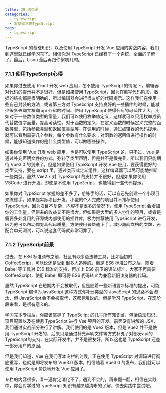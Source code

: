 ```yaml
---
title: 39 结束语
categories:
  - typescript 
  - 零基础学透TypeScript
tags: 
  - typescript
---
```


TypeScript 的基础知识，以及使用 TypeScript 开发 Vue 应用的实战内容，我们到这里就已经学习完了。相信你对 TypeScript 已经有了一个系统、全面的了解了。最后，Lison 最后再跟你絮叨几句。

### 7.1.1 使用TypeScript心得

如果你过去使用 React 开发 web 应用，在不使用 TypeScript 的情况下，编辑器对代码的提示并不是很好，但是如果使用 TypeScript，因为在编写代码阶段，数据的结构都是很明确的，所以编辑器会进行很友好的代码提示。这样我们在使用一些自己封装的方法，或者第三方对 TypeScript 支持良好的一些插件的时候，能减少很多去翻文档翻 api 介绍的时间。使用 TypeScript 使得代码的可读性大大，比如对于一些数值类型的常量，我们可以使用枚举值定义，这样就可以只用枚举成员代替数值字面量，提高可读性。对于函数的定义，在定义函数的时候定义完整的函数类型，包括参数类型和返回值类型等，在调用的时候，通过编辑器的代码提示，就可以看到需要几个参数，每个参数有什么要求；对函数的返回值进行操作的时候，能够知道操作的是什么类型值，可以做哪些操作。

如果你使用 Vue 开发 web 应用，也是可以使用 TypeScript 的，只不过，vue 是通过补充声明文件的方式，弥补了类型声明，但是并不是很完善，所以我们只能期待 Vue3.0 的到来了。但是如果使用 TypeScript 开发 Vue 应用，要获得更好的类型支持，要在 script 里，通过类形式定义组件，这样编译器可以尽可能地推断一些类型。虽然 Vue2.x 对 TypeScript 的支持并不很好，但是如果你使用VSCode
进行开发，即使是不使用 TypeScript，也能得到一些代码提示。

如果你对 TypeScript 掌握的差不多了，想练手的话，可以自己先创建一个小项目来练练手。如果是实际项目开发，小型的个人完成的项目并不推荐使用 TypeScript，因为项目不复杂，内容不是很多的情况下，使用 TypeScript 会增加你的工作量，但带来的收益又不是很大。但如果是大型的多人协作的项目，或者是需要多处复用的开源或内部使用的插件库，极力推荐使用 TypeScript 进行开发，因为他可以帮助你提高代码质量，方便使用者快速上手，减少翻阅文档的次数，再配合单元测试，可以说这套代码就非常可靠了。

### 7.1.2 TypeScript前景

过去，在 ES6 标准颁布之前，社区有众多语法糖工具，比如当初的 CoffeeScript，可以说还是受到很多人追捧的。但是 ES6 标准公布之后，随着 Babel 等工具对 ES6 标准的支持，再加上 ES6 前卫的语法标准，大家不再需要 CoffeeScript，使用 Babel 即可将 ES6 代码转义为兼容新旧浏览器的代码。

虽然 TypeScript 在短期内不会被取代，但是随着一些新语言新标准的提出，可能 TypeScript 编译为JavaScript 这种方式弥补弱类型的 JavaScript 的思路不会淘汰，但 JavaScript 会不会被取代，这都是难说的。但是学习 TypeScript，在现阶段来看，是很有意义的。

学习完本专栏后，你应该掌握了 TypeScript 的几乎所有知识点，包括语法知识、项目配置以及在使用 TypeScript 进行 Vue 项目的开发。前面没有讲解的 JSX，我们通过实战部分进行了讲解。我们使用的是
Vue2 版本，但是 Vue2 并不是使用 TypeScript 开发的，后来只是通过补充声明文件等方式补充了对部分api的TypeScript的支持。在实际开发中，并不是很友好，所以这也是 TypeScript 还差一部分用户的原因。

但是我们知道，Vue 在我们写本专栏的时候，正在使用 TypeScript 对源码进行彻底重写，也就是即将发布的 Vue3.0 版本。相信随着 Vue3.0 的发布，我们就可以使用 TypeScript 愉快地开发 Vue 应用了。

专栏的内容很多，看一遍肯定消化不了，遇到不会的，再来翻一翻，相信在实践中，你会对学过的TypeScript
知识有越来越清晰的了解，快去实践中尝试吧。

